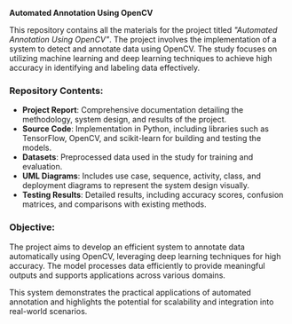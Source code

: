 **Automated Annotation Using OpenCV**  

This repository contains all the materials for the project titled *"Automated Annotation Using OpenCV"*. The project involves the implementation of a system to detect and annotate data using OpenCV. The study focuses on utilizing machine learning and deep learning techniques to achieve high accuracy in identifying and labeling data effectively.

### Repository Contents:
- **Project Report**: Comprehensive documentation detailing the methodology, system design, and results of the project.
- **Source Code**: Implementation in Python, including libraries such as TensorFlow, OpenCV, and scikit-learn for building and testing the models.
- **Datasets**: Preprocessed data used in the study for training and evaluation.
- **UML Diagrams**: Includes use case, sequence, activity, class, and deployment diagrams to represent the system design visually.
- **Testing Results**: Detailed results, including accuracy scores, confusion matrices, and comparisons with existing methods.

### Objective:
The project aims to develop an efficient system to annotate data automatically using OpenCV, leveraging deep learning techniques for high accuracy. The model processes data efficiently to provide meaningful outputs and supports applications across various domains.

This system demonstrates the practical applications of automated annotation and highlights the potential for scalability and integration into real-world scenarios.
